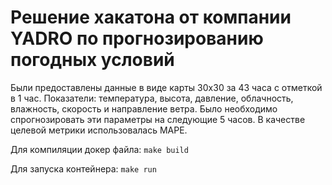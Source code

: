 # Решение хакатона от компании YADRO по прогнозированию погодных условий


Были предоставлены данные в виде карты 30х30 за 43 часа с отметкой в 1 час. Показатели: температура, высота, давление, облачность, влажность, скорость и направление ветра. Было необходимо спрогнозировать эти параметры на следующие 5 часов. В качестве целевой метрики использовалась MAPE.


Для компиляции докер файла:
```make build```


Для запуска контейнера:
```make run```
